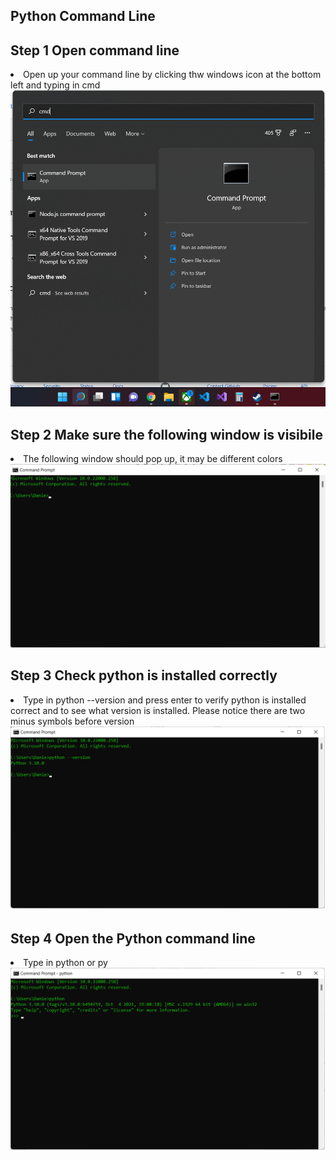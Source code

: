 ## Python Command Line

## Step 1 Open command line
<li>Open up your command line by clicking thw windows icon at the bottom left and typing in cmd</li>
<img src="Python_1_1.png" alt="image">

## Step 2 Make sure the following window is visibile
<li>The following window should pop up, it may be different colors</li>
<img src="Python_1_2.png" alt="image">

## Step 3 Check python is installed correctly
<li>Type in python --version and press enter to verify python is installed correct and to see what version is installed. Please notice there are two minus symbols before version</li>
<img src="Python_1_3.png" alt="image">

## Step 4 Open the Python command line
<li>Type in python or py</li>
<img src="Python_1_4.png" alt="image">

